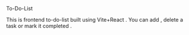 To-Do-List 

This is frontend to-do-list built using Vite+React .
You can add , delete a task or mark it completed .

